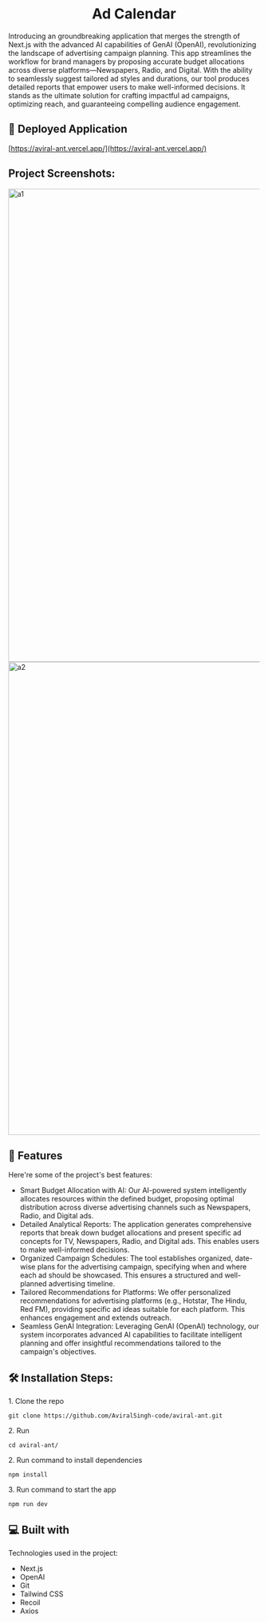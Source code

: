 <h1 align="center" id="title">Ad Calendar</h1>

<p id="description">Introducing an groundbreaking application that merges the strength of Next.js with the advanced AI capabilities of GenAI (OpenAI), revolutionizing the landscape of advertising campaign planning. This app streamlines the workflow for brand managers by proposing accurate budget allocations across diverse platforms—Newspapers, Radio, and Digital. With the ability to seamlessly suggest tailored ad styles and durations, our tool produces detailed reports that empower users to make well-informed decisions. It stands as the ultimate solution for crafting impactful ad campaigns, optimizing reach, and guaranteeing compelling audience engagement.</p>

<h2>🚀 Deployed Application</h2>

[https://aviral-ant.vercel.app/](https://aviral-ant.vercel.app/)


<h2>Project Screenshots:</h2>

<img width="947" alt="a1" src="https://github.com/AviralSingh-code/aviral-ant/assets/72146088/94c3584a-b69f-4fa9-a3a8-7419e6451f28">

<img width="947" alt="a2" src="https://github.com/AviralSingh-code/aviral-ant/assets/72146088/e0bb3fe5-4993-401a-aa59-845e0ea70703">

  
<h2>🧐 Features</h2>

Here're some of the project's best features:

*   Smart Budget Allocation with AI: Our AI-powered system intelligently allocates resources within the defined budget, proposing optimal distribution across diverse advertising channels such as Newspapers, Radio, and Digital ads.
*   Detailed Analytical Reports: The application generates comprehensive reports that break down budget allocations and present specific ad concepts for TV, Newspapers, Radio, and Digital ads. This enables users to make well-informed decisions.
*   Organized Campaign Schedules: The tool establishes organized, date-wise plans for the advertising campaign, specifying when and where each ad should be showcased. This ensures a structured and well-planned advertising timeline.
*   Tailored Recommendations for Platforms: We offer personalized recommendations for advertising platforms (e.g., Hotstar, The Hindu, Red FM), providing specific ad ideas suitable for each platform. This enhances engagement and extends outreach.
*   Seamless GenAI Integration: Leveraging GenAI (OpenAI) technology, our system incorporates advanced AI capabilities to facilitate intelligent planning and offer insightful recommendations tailored to the campaign's objectives.

<h2>🛠️ Installation Steps:</h2>

<p>1. Clone the repo</p>

```
git clone https://github.com/AviralSingh-code/aviral-ant.git
```

<p>2. Run

```
cd aviral-ant/
```

<p>2. Run command to install dependencies</p>

```
npm install
```

<p>3. Run command to start the app</p>

```
npm run dev
```

  
  
<h2>💻 Built with</h2>

Technologies used in the project:

*   Next.js
*   OpenAI
*   Git
*   Tailwind CSS
*   Recoil
*   Axios

